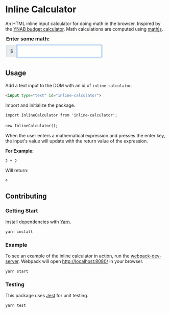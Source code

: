 # Inline Calculator

An HTML inline input calculator for doing math in the browser. Inspired by the [YNAB budget calculator](https://docs.youneedabudget.com/article/1027-in-line-calculations). Math calculations are computed using [mathjs](http://mathjs.org/).

![](./demo.gif)

## Usage

Add a text input to the DOM with an id of `inline-calculator`.

```html
<input type="text" id="inline-calculator">
```

Import and initialize the package.

```html
import InlineCalculator from 'inline-calculator';

new InlineCalculator();
```

When the user enters a mathematical expression and presses the enter key, the input's value will update with the return value of the expression.

**For Example:**

```
2 + 2
```

Will return:

```
4
```

## Contributing

### Getting Start

Install dependencies with [Yarn](https://yarnpkg.com/en/).

```bash
yarn install
```

### Example

To see an example of the inline calculator in action, run the [webpack-dev-server](https://webpack.js.org/guides/development/#using-webpack-dev-server). Webpack will open <http://localhost:8080/> in your browser.

```bash
yarn start
```

### Testing

This package uses [Jest](https://jestjs.io/en/) for unit testing.

```bash
yarn test
```
